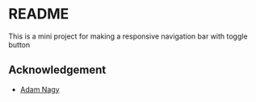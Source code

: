 # README

This is a mini project for making a responsive navigation bar with toggle button

## Acknowledgement

- [Adam Nagy](https://www.youtube.com/watch?v=OjQP7rPwJyE&pp=ygUrcmVzcG9uc2l2ZSBuYXZpZ2F0aW9uIGJhciB3aXRoIGh0bWwgYW5kIGNzcw%3D%3D)